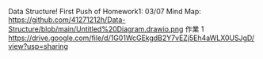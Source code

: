 Data Structure!
First Push of Homework1: 03/07
Mind Map: https://github.com/41271212h/Data-Structure/blob/main/Untitled%20Diagram.drawio.png
作業 1 https://drive.google.com/file/d/1G01WcGEkgdB2Y7vEZj5Eh4aWLX0USJgD/view?usp=sharing 
